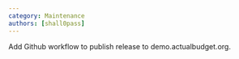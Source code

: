 ```yaml
---
category: Maintenance
authors: [shall0pass]
---
```


Add Github workflow to publish release to demo.actualbudget.org.
